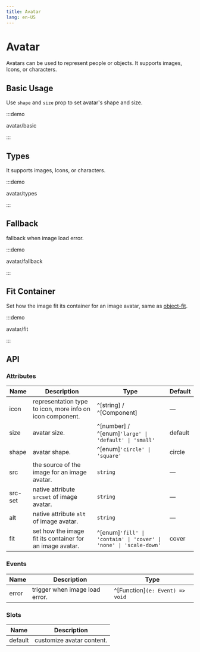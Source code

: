 ```yaml
---
title: Avatar
lang: en-US
---
```


# Avatar

Avatars can be used to represent people or objects. It supports images, Icons, or characters.

## Basic Usage

Use `shape` and `size` prop to set avatar's shape and size.

:::demo

avatar/basic

:::

## Types

It supports images, Icons, or characters.

:::demo

avatar/types

:::

## Fallback

fallback when image load error.

:::demo

avatar/fallback

:::

## Fit Container

Set how the image fit its container for an image avatar, same as [object-fit](https://developer.mozilla.org/docs/Web/CSS/object-fit).

:::demo

avatar/fit

:::

## API

### Attributes

| Name    | Description                                               | Type                                                              | Default |
| ------- | --------------------------------------------------------- | ----------------------------------------------------------------- | ------- |
| icon    | representation type to icon, more info on icon component. | ^[string] / ^[Component]                                          | —       |
| size    | avatar size.                                              | ^[number] / ^[enum]`'large' \| 'default' \| 'small'`              | default |
| shape   | avatar shape.                                             | ^[enum]`'circle' \| 'square'`                                     | circle  |
| src     | the source of the image for an image avatar.              | `string`                                                          | —       |
| src-set | native attribute `srcset` of image avatar.                | `string`                                                          | —       |
| alt     | native attribute `alt` of image avatar.                   | `string`                                                          | —       |
| fit     | set how the image fit its container for an image avatar.  | ^[enum]`'fill' \| 'contain' \| 'cover' \| 'none' \| 'scale-down'` | cover   |

### Events

| Name  | Description                    | Type                            |
| ----- | ------------------------------ | ------------------------------- |
| error | trigger when image load error. | ^[Function]`(e: Event) => void` |

### Slots

| Name    | Description               |
| ------- | ------------------------- |
| default | customize avatar content. |
